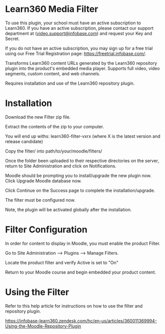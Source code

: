 Learn360 Media Filter
====================================================
To use this plugin, your school must have an active subscription to Learn360.  If you have an active subscription, please contact our support department at (video.support@infobase.com) and request your Key and Secret.

If you do not have an active subscription, you may sign up for a free trial using our Free Trial Registration page:  https://freetrial.infobase.com/.

Transforms Learn360 content URLs generated by the Learn360 repository plugin into the product's embedded media player. Supports full video, video segments, custom content, and web channels.

Requires installation and use of the Learn360 repository plugin.


Installation
=====================================================
Download the new Filter zip file.

Extract the contents of the zip to your computer.

You will end up withs:
        learn360-filter-vxrx (where X is the latest version and release candidate)

Copy the filter/<product> into path/to/your/moodle/filters/

Once the folder been uploaded to their respective directories on the server, return to Site Administration and click on Notifications.

Moodle should be prompting you to install/upgrade the new plugin now. Click Upgrade Moodle database now.

Click Continue on the Success page to complete the installation/upgrade.
    
The filter must be configured now.

Note, the plugin will be activated globally after the installation.


Filter Configuration
======================================================
In order for content to display in Moodle, you must enable the product Filter.
    
Go to Site Administration --> Plugins --> Manage Filters.
    
Locate the product filter and verify Active is set to "On"

Return to your Moodle course and begin embedded your product content.


Using the Filter
======================================================
Refer to this help article for instructions on how to use the filter and repository plugin.

https://infobase-learn360.zendesk.com/hc/en-us/articles/360011369994-Using-the-Moodle-Repository-Plugin

